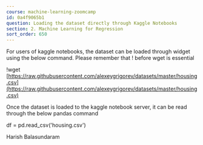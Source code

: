 ```yaml
---
course: machine-learning-zoomcamp
id: 0a4f9065b1
question: Loading the dataset directly through Kaggle Notebooks
section: 2. Machine Learning for Regression
sort_order: 650
---
```


For users of kaggle notebooks, the dataset can be loaded through widget using the below command. Please remember that ! before wget is essential

!wget [https://raw.githubusercontent.com/alexeygrigorev/datasets/master/housing.csv](https://raw.githubusercontent.com/alexeygrigorev/datasets/master/housing.csv)

Once the dataset is loaded to the kaggle notebook server, it can be read through the below pandas command

df = pd.read_csv('housing.csv')

Harish Balasundaram

